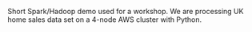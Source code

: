 Short Spark/Hadoop demo used for a workshop. We are processing UK home sales data set on a 4-node AWS cluster with Python. 